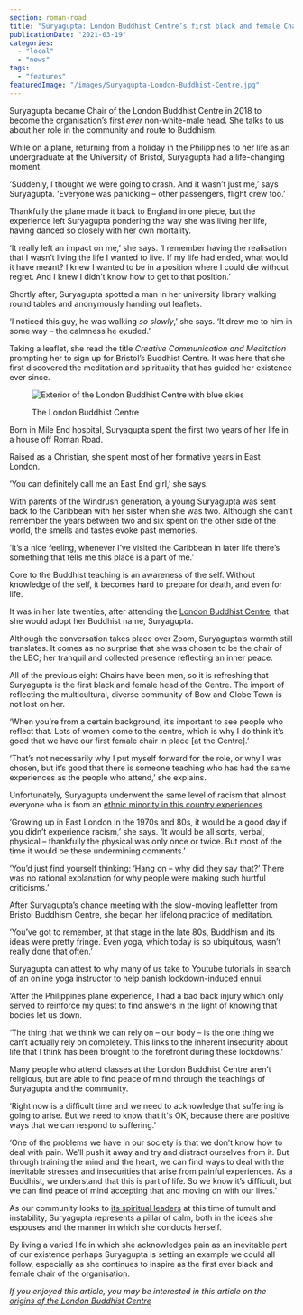 ```yaml
---
section: roman-road
title: "Suryagupta: London Buddhist Centre’s first black and female Chair"
publicationDate: "2021-03-19"
categories: 
  - "local"
  - "news"
tags: 
  - "features"
featuredImage: "/images/Suryagupta-London-Buddhist-Centre.jpg"
---
```


Suryagupta became Chair of the London Buddhist Centre in 2018 to become the organisation’s first _ever_ non-white-male head. She talks to us about her role in the community and route to Buddhism.

While on a plane, returning from a holiday in the Philippines to her life as an undergraduate at the University of Bristol, Suryagupta had a life-changing moment.

‘Suddenly, I thought we were going to crash. And it wasn’t just me,’ says Suryagupta. ‘Everyone was panicking – other passengers, flight crew too.’

Thankfully the plane made it back to England in one piece, but the experience left Suryagupta pondering the way she was living her life, having danced so closely with her own mortality. 

‘It really left an impact on me,’ she says. ‘I remember having the realisation that I wasn’t living the life I wanted to live. If my life had ended, what would it have meant? I knew I wanted to be in a position where I could die without regret. And I knew I didn’t know how to get to that position.’

Shortly after, Suryagupta spotted a man in her university library walking round tables and anonymously handing out leaflets. 

‘I noticed this guy, he was walking _so slowly_,’ she says. ‘It drew me to him in some way – the calmness he exuded.’

Taking a leaflet, she read the title _Creative Communication and Meditation_ prompting her to sign up for Bristol’s Buddhist Centre. It was here that she first discovered the meditation and spirituality that has guided her existence ever since. 

<figure>

![Exterior of the London Buddhist Centre with blue skies](/images/London-Buddhist-Centre-exterior-web-1024x683-1.jpg)

<figcaption>

The London Buddhist Centre

</figcaption>

</figure>

Born in Mile End hospital, Suryagupta spent the first two years of her life in a house off Roman Road.  

Raised as a Christian, she spent most of her formative years in East London. 

‘You can definitely call me an East End girl,’ she says. 

With parents of the Windrush generation, a young Suryagupta was sent back to the Caribbean with her sister when she was two. Although she can’t remember the years between two and six spent on the other side of the world, the smells and tastes evoke past memories.

‘It’s a nice feeling, whenever I’ve visited the Caribbean in later life there’s something that tells me this place is a part of me.’

Core to the Buddhist teaching is an awareness of the self. Without knowledge of the self, it becomes hard to prepare for death, and even for life. 

It was in her late twenties, after attending the [London Buddhist Centre](https://romanroadlondon.com/london-buddhist-centre-east-london/), that she would adopt her Buddhist name, Suryagupta. 

Although the conversation takes place over Zoom, Suryagupta’s warmth still translates. It comes as no surprise that she was chosen to be the chair of the LBC; her tranquil and collected presence reflecting an inner peace.  

All of the previous eight Chairs have been men, so it is refreshing that Suryagupta is the first black and female head of the Centre. The import of reflecting the multicultural, diverse community of Bow and Globe Town is not lost on her.

‘When you’re from a certain background, it’s important to see people who reflect that. Lots of women come to the centre, which is why I do think it’s good that we have our first female chair in place \[at the Centre\].’

‘That’s not necessarily why I put myself forward for the role, or why I was chosen, but it’s good that there is someone teaching who has had the same experiences as the people who attend,’ she explains.

Unfortunately, Suryagupta underwent the same level of racism that almost everyone who is from an [ethnic minority in this country experiences](https://romanroadlondon.com/sporting-bengal-fc-racism-football/). 

‘Growing up in East London in the 1970s and 80s, it would be a good day if you didn’t experience racism,’ she says. ‘It would be all sorts, verbal, physical – thankfully the physical was only once or twice. But most of the time it would be these undermining comments.’

‘You’d just find yourself thinking: ‘Hang on – why did they say that?’ There was no rational explanation for why people were making such hurtful criticisms.’

After Suryagupta’s chance meeting with the slow-moving leafletter from Bristol Buddhism Centre, she began her lifelong practice of meditation. 

‘You’ve got to remember, at that stage in the late 80s, Buddhism and its ideas were pretty fringe. Even yoga, which today is so ubiquitous, wasn’t really done that often.’ 

Suryagupta can attest to why many of us take to Youtube tutorials in search of an online yoga instructor to help banish lockdown-induced ennui. 

‘After the Philippines plane experience, I had a bad back injury which only served to reinforce my quest to find answers in the light of knowing that bodies let us down. 

‘The thing that we think we can rely on – our body – is the one thing we can’t actually rely on completely. This links to the inherent insecurity about life that I think has been brought to the forefront during these lockdowns.’ 

Many people who attend classes at the London Buddhist Centre aren’t religious, but are able to find peace of mind through the teachings of Suryagupta and the community. 

‘Right now is a difficult time and we need to acknowledge that suffering is going to arise. But we need to know that it's OK, because there are positive ways that we can respond to suffering.’

‘One of the problems we have in our society is that we don’t know how to deal with pain. We’ll push it away and try and distract ourselves from it. But through training the mind and the heart, we can find ways to deal with the inevitable stresses and insecurities that arise from painful experiences. As a Buddhist, we understand that this is part of life. So we know it’s difficult, but we can find peace of mind accepting that and moving on with our lives.’

As our community looks to [its spiritual leaders](https://romanroadlondon.com/messages-spiritual-leaders-2020/) at this time of tumult and instability, Suryagupta represents a pillar of calm, both in the ideas she espouses and the manner in which she conducts herself. 

By living a varied life in which she acknowledges pain as an inevitable part of our existence perhaps Suryagupta is setting an example we could all follow, especially as she continues to inspire as the first ever black and female chair of the organisation. 

_If you enjoyed this article, you may be interested in this article on the [origins of the London Buddhist Centre](https://romanroadlondon.com/east-london-buddhist-centre-origins/)_
